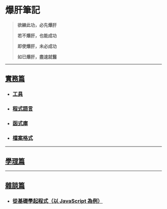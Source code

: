 # 爆肝筆記

> **欲練此功，必先爆肝** 
> 
> **若不爆肝，也能成功**
> 
> **即使爆肝，未必成功**
>
> **如已爆肝，盡速就醫**

---

## [實務篇](./practice/)

* ### [工具](./practice/tool/)
* ### [程式語言](./practice/programming_language/)
* ### [函式庫](./practice/library/)
* ### [檔案格式](./practice/file_format/)

---

## [學理篇](./theory/)

---

## [雜談篇](./other/)

* ### [從基礎學起程式（以 JavaScript 為例）](./other/learn_programming_from_the_basics_with_JavaScript_as_an_example/)
